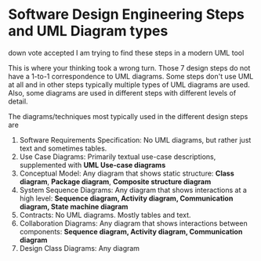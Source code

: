 Software Design Engineering Steps and UML Diagram types
=======================================================


down vote
accepted
I am trying to find these steps in a modern UML tool

This is where your thinking took a wrong turn. Those 7 design steps do not have a 1-to-1 correspondence to UML diagrams. Some steps don't use UML at all and in other steps typically multiple types of UML diagrams are used. Also, some diagrams are used in different steps with different levels of detail.

The diagrams/techniques most typically used in the different design steps are

1. Software Requirements Specification: No UML diagrams, but rather just text and sometimes tables.
2. Use Case Diagrams: Primarily textual use-case descriptions, supplemented with **UML Use-case diagrams**
3. Conceptual Model: Any diagram that shows static structure: **Class diagram**, **Package diagram**, **Composite structure diagram**
4. System Sequence Diagrams: Any diagram that shows interactions at a high level: **Sequence diagram, Activity diagram, Communication diagram, State machine diagram**
5. Contracts: No UML diagrams. Mostly tables and text.
6. Collaboration Diagrams: Any diagram that shows interactions between components: **Sequence diagram, Activity diagram, Communication diagram**
7. Design Class Diagrams: Any diagram
